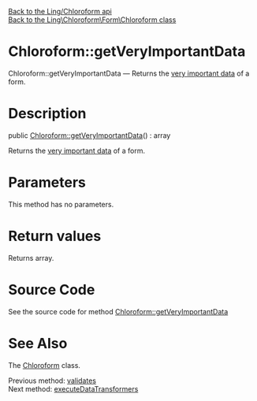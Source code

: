 [Back to the Ling/Chloroform api](https://github.com/lingtalfi/Chloroform/blob/master/doc/api/Ling/Chloroform.md)<br>
[Back to the Ling\Chloroform\Form\Chloroform class](https://github.com/lingtalfi/Chloroform/blob/master/doc/api/Ling/Chloroform/Form/Chloroform.md)


Chloroform::getVeryImportantData
================



Chloroform::getVeryImportantData — Returns the [very important data](https://github.com/lingtalfi/Chloroform/blob/master/doc/pages/chloroform-discussion.md#the-concept-of-very-important-data) of a form.




Description
================


public [Chloroform::getVeryImportantData](https://github.com/lingtalfi/Chloroform/blob/master/doc/api/Ling/Chloroform/Form/Chloroform/getVeryImportantData.md)() : array




Returns the [very important data](https://github.com/lingtalfi/Chloroform/blob/master/doc/pages/chloroform-discussion.md#the-concept-of-very-important-data) of a form.




Parameters
================

This method has no parameters.


Return values
================

Returns array.








Source Code
===========
See the source code for method [Chloroform::getVeryImportantData](https://github.com/lingtalfi/Chloroform/blob/master/Form/Chloroform.php#L168-L178)


See Also
================

The [Chloroform](https://github.com/lingtalfi/Chloroform/blob/master/doc/api/Ling/Chloroform/Form/Chloroform.md) class.

Previous method: [validates](https://github.com/lingtalfi/Chloroform/blob/master/doc/api/Ling/Chloroform/Form/Chloroform/validates.md)<br>Next method: [executeDataTransformers](https://github.com/lingtalfi/Chloroform/blob/master/doc/api/Ling/Chloroform/Form/Chloroform/executeDataTransformers.md)<br>

